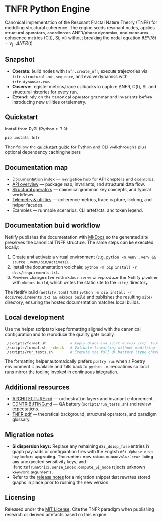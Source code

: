 # TNFR Python Engine

Canonical implementation of the Resonant Fractal Nature Theory (TNFR) for modelling structural
coherence. The engine seeds resonant nodes, applies structural operators, coordinates
ΔNFR/phase dynamics, and measures coherence metrics (C(t), Si, νf) without breaking the nodal
equation $\partial EPI/\partial t = \nu_f \cdot \Delta NFR(t)$.

## Snapshot

- **Operate:** build nodes with `tnfr.create_nfr`, execute trajectories via
  `tnfr.structural.run_sequence`, and evolve dynamics with `tnfr.dynamics.run`.
- **Observe:** register metrics/trace callbacks to capture ΔNFR, C(t), Si, and structural
  histories
  for every run.
- **Extend:** rely on the canonical operator grammar and invariants before introducing new
  utilities or telemetry.

## Quickstart

Install from PyPI (Python ≥ 3.9):

```bash
pip install tnfr
```

Then follow the [quickstart guide](docs/getting-started/quickstart.md) for Python and CLI
walkthroughs plus optional dependency caching helpers.

## Documentation map

- [Documentation index](docs/index.md) — navigation hub for API chapters and examples.
- [API overview](docs/api/overview.md) — package map, invariants, and structural data flow.
- [Structural operators](docs/api/operators.md) — canonical grammar, key concepts, and typical
  workflows.
- [Telemetry & utilities](docs/api/telemetry.md) — coherence metrics, trace capture, locking,
  and helper facades.
- [Examples](docs/examples/README.md) — runnable scenarios, CLI artefacts, and token legend.

## Documentation build workflow

Netlify publishes the documentation with [MkDocs](https://www.mkdocs.org/) so the generated
site preserves the canonical TNFR structure. The same steps can be executed locally:

1. Create and activate a virtual environment (e.g. `python -m venv .venv && source .venv/bin/activate`).
2. Install the documentation toolchain: `python -m pip install -r docs/requirements.txt`.
3. Preview changes live with `mkdocs serve` or reproduce the Netlify pipeline with
   `mkdocs build`, which writes the static site to the `site/` directory.

The Netlify build (`netlify.toml`) runs `python -m pip install -r docs/requirements.txt && mkdocs build`
and publishes the resulting `site/` directory, ensuring the hosted documentation matches local builds.

## Local development

Use the helper scripts to keep formatting aligned with the canonical configuration and to reproduce
the quality gate locally:

```bash
./scripts/format.sh           # Apply Black and isort across src/, tests/, scripts/, and benchmarks/
./scripts/format.sh --check   # Validate formatting without modifying files
./scripts/run_tests.sh        # Execute the full QA battery (type checks, tests, coverage, linting)
```

The formatting helper automatically prefers `poetry run` when a Poetry environment is available and
falls back to `python -m` invocations so local runs mirror the tooling invoked in continuous
integration.

## Additional resources

- [ARCHITECTURE.md](ARCHITECTURE.md) — orchestration layers and invariant enforcement.
- [CONTRIBUTING.md](CONTRIBUTING.md) — QA battery (`scripts/run_tests.sh`) and review
  expectations.
- [TNFR.pdf](TNFR.pdf) — theoretical background, structural operators, and paradigm glossary.

## Migration notes

- **Si dispersion keys:** Replace any remaining ``dSi_ddisp_fase`` entries in graph payloads
  or configuration files with the English ``dSi_dphase_disp`` key before upgrading. The
  runtime now raises :class:`ValueError` listing any unexpected sensitivity keys, and
  :func:`tnfr.metrics.sense_index.compute_Si_node` rejects unknown keyword arguments.
- Refer to the [release notes](docs/releases.md#1100-si-dispersion-legacy-keys-removed) for
  a migration snippet that rewrites stored graphs in place prior to running the new version.

## Licensing

Released under the [MIT License](LICENSE.md). Cite the TNFR paradigm when publishing research
or derived artefacts based on this engine.
